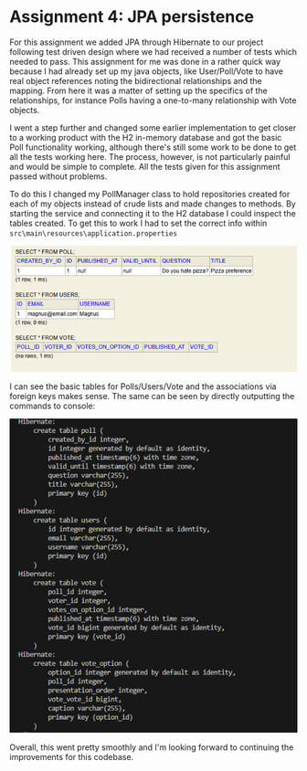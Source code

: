 # Assignment 4: JPA persistence

For this assignment we added JPA through Hibernate to our project following test driven design where we had received a number of tests which needed to pass. This assignment for me was done in a rather quick way because I had already set up my java objects, like User/Poll/Vote to have real object references noting the bidirectional relationships and the mapping. From here it was a matter of setting up the specifics of the relationships, for instance Polls having a one-to-many relationship with Vote objects. 

I went a step further and changed some earlier implementation to get closer to a working product with the H2 in-memory database and got the basic Poll functionality working, although there's still some work to be done to get all the tests working here. The process, however, is not particularly painful and would be simple to complete. All the tests given for this assignment passed without problems. 

To do this I changed my PollManager class to hold repositories created for each of my objects instead of crude lists and made changes to methods. 
By starting the service and connecting it to the H2 database I could inspect the tables created. To get this to work I had to set the correct info within 
 `src\main\resources\application.properties`

![alt text](image-3.png)
 
I can see the basic tables for Polls/Users/Vote and the associations via foreign keys makes sense. The same can be seen by directly outputting the commands to console:

![alt text](image.png)

Overall, this went pretty smoothly and I'm looking forward to continuing the improvements for this codebase. 